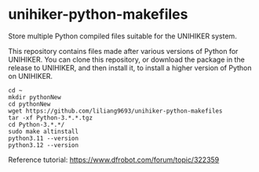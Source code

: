 # unihiker-python-makefiles
Store multiple Python compiled files suitable for the UNIHIKER system.

This repository contains files made after various versions of Python for UNIHIKER. You can clone this repository, or download the package in the release to UNIHIKER, and then install it, to install a higher version of Python on UNIHIKER.

```
cd ~
mkdir pythonNew
cd pythonNew
wget https://github.com/liliang9693/unihiker-python-makefiles
tar -xf Python-3.*.*.tgz  
cd Python-3.*.*/  
sudo make altinstall  
python3.11 --version  
python3.12 --version  
```

Reference tutorial: https://www.dfrobot.com/forum/topic/322359
